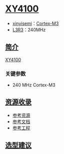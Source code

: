 ﻿# [XY4100](https://doc.soc.xin/XY4100)

* [xinyisemi](http://www.xinyisemi.com)：[Cortex-M3](https://github.com/SoCXin/Cortex)
* [L3R3](https://github.com/SoCXin/Level)：240MHz

## [简介](https://github.com/SoCXin/XY4100/wiki)

[XY4100](https://www.xinyisemi.com/a/products/67.html)

### 关键参数

* 240 MHz Cortex-M3


## [资源收录](https://github.com/SoCXin)

* [参考资源](src/)
* [参考文档](docs/)
* [参考工程](project/)

## [选型建议](https://github.com/SoCXin)

